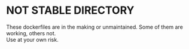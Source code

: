 NOT STABLE DIRECTORY
===================

These dockerfiles are in the making or unmaintained. Some of them are working, others not.  
Use at your own risk.
